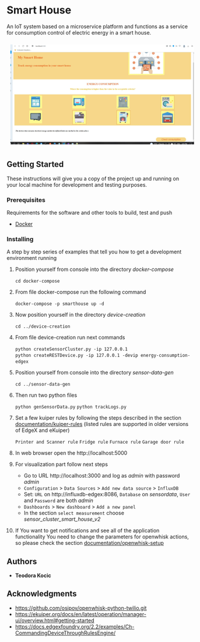 # Smart House

An IoT system based on a microservice platform and functions as a service for consumption control of electric energy in a smart house.

<img style="margin: 10px" src="https://raw.githubusercontent.com/teodorakocic/SmartHouse/main/documentation/images/readme.JPG" />


## Getting Started

These instructions will give you a copy of the project up and running on
your local machine for development and testing purposes.


### Prerequisites

Requirements for the software and other tools to build, test and push 
- [Docker](https://www.docker.com)


### Installing

A step by step series of examples that tell you how to get a development
environment running

1. Position yourself from console into the directory *docker-compose*
	
	```cd docker-compose```

2. From file docker-compose run the following command

    ```docker-compose -p smarthouse up -d```
	
3. Now position yourself in the directory *device-creation*

	```cd ../device-creation```

4. From file device-creation run next commands

    ```python createSensorCluster.py -ip 127.0.0.1```
	<br/>
	```python createRESTDevice.py -ip 127.0.0.1 -devip energy-consumption-edgex```
	
5. Position yourself from console into the directory *sensor-data-gen*

	```cd ../sensor-data-gen```

6. Then run two python files

	```python genSensorData.py```
	```python trackLogs.py```
	
7. Set a few kuiper rules by following the steps described in the section [documentation/kuiper-rules](https://github.com/teodorakocic/SmartHouse/blob/961d207c10737056e668b3af6131f559480900d9/documentation/kuiper-rules.txt) (listed rules are supported in older versions of EdgeX and eKuiper)

	```Printer and Scanner rule```
	```Fridge rule```
	```Furnace rule```
	```Garage door rule```
	
8. In web browser open the http://localhost:5000

9. For visualization part follow next steps

	- Go to URL http://localhost:3000 and log as *admin* with password *admin*
	- `Configuration` > `Data Sources` > `Add new data source` > `InfluxDB`
	- Set: `URL` on http://influxdb-edgex:8086, `Database` on *sensordata*, `User` and `Password` are both *admin*
	- `Dashboards` > `New dashboard` > `Add a new panel`
	- In the section `select measurement` choose *sensor_cluster_smart_house_v2*
	
10. If You want to get notifications and see all of the application functionality You need to change the parameters for openwhisk actions, so please check the section [documentation/openwhisk-setup](https://github.com/teodorakocic/SmartHouse/blob/7e47d192e63b3a26f75d0ce035ac53046af1b1a4/documentation/openwhisk-setup.txt)


## Authors

  - **Teodora Kocic**
  

## Acknowledgments

  - https://github.com/osipov/openwhisk-python-twilio.git
  - https://ekuiper.org/docs/en/latest/operation/manager-ui/overview.html#getting-started
  - https://docs.edgexfoundry.org/2.2/examples/Ch-CommandingDeviceThroughRulesEngine/